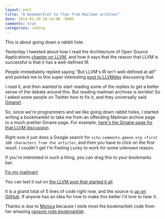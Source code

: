 ```yaml
---
layout: post
title: "A bookmarklet to flee from Mailman archives"
date: 2014-02-20 19:14:00 -0800
comments: true
categories: coding
---
```



This is about going down a rabbit hole.

Yesterday I tweeted about how I read the Architecture of Open Source
Applications [chapter on LLVM](http://www.aosabook.org/en/llvm.html),
and how it says that the reason that LLVM is successful is that it has
a well-defined IR.

People immediately replied saying "But LLVM's IR isn't well-defined at
all!" and pointed me to this super interesting
[post to LLVMdev](http://lists.cs.uiuc.edu/pipermail/llvmdev/2011-October/043719.html)
discussing that.

I read it, and then wanted to start reading some of the replies to get
a better sense of the debate around this. But reading mailman archives
is *terrible*! So I asked some people on Twitter how to fix it, and
they universally said [Gmane!](http://gmane.org).

So, since we're programmers and we like going down rabbit holes, I
started writing a bookmarklet to take me from an offending Mailman
archive page to a much prettier Gmane page. For example,
[here's the Gmane page for that LLVM discussion](http://comments.gmane.org/gmane.comp.compilers.llvm.devel/43769).

Right now it just does a Google search for `site:comments.gmane.org <first 100 characters from the article>`,
and then you have to click on the first result. I couldn't get I'm
Feeling Lucky to work for some unknown reason.

If you're interested in such a thing, you can drag this to your
bookmarks bar:

<a href="javascript:var i,s,ss=['//raw.github.com/jvns/fix-my-mailman/master/fix-my-mailman.js','//ajax.googleapis.com/ajax/libs/jquery/1.11.0/jquery.min.js'];for(i=0;i!=ss.length;i++){s=document.createElement('script');s.src=ss[i];document.body.appendChild(s);}void(0);">Fix my mailman!</a>

You can test it out on
[the LLVM post that started it all](http://lists.cs.uiuc.edu/pipermail/llvmdev/2011-October/043719.html).

It is a grand total of 5 lines of code right now, and the source is
[up on GitHub](https://github.com/jvns/fix-my-mailman). If anyone
has an idea for how to make this better I'd love to hear it.

Thanks is due to [Monica](http://notwaldorf.github.io) because I stole
most the bookmarklet code from her amazing
[ransom note bookmarklet](http://notwaldorf.github.io/posts/dear-sir-or-madam/).
